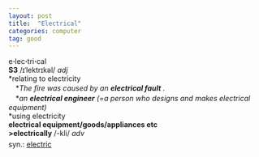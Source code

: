 ```yaml
---
layout: post
title:  "Electrical"
categories: computer
tag: good
---
```

<DIV style="MARGIN: 0px 0px 5px">e<B>·</B>lec<B>·</B>tri<B>·</B>cal<BR><B>S3</B> /ɪˈlektrɪkəl/ <I>adj</I> <BR>*relating to electricity<BR>　*<I>The fire was caused by an <B>electrical fault</B> .</I><BR>　*<I>an <B>electrical engineer</B> (=a person who designs and makes electrical equipment)</I> <BR>*using electricity<BR><B>electrical equipment/goods/appliances etc</B><BR><B>&gt;electrically</B> /-kli/ <I>adv</I></DIV>
<DIV style="MARGIN: 0px 0px 5px">
<DIV style="MARGIN: 4px 0px">syn.: <A href="{{ site.baseurl }}/electric"><U>electric</U></A></DIV></DIV>
